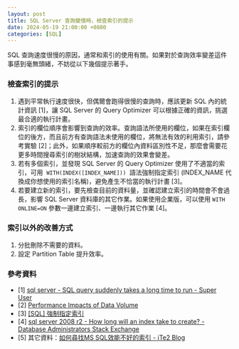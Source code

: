 ```yaml
---
layout: post
title: SQL Server 查詢變慢時，檢查索引的提示
date: 2024-05-19 21:00:00 +0800
categories: [SQL]
--- 
```


SQL 查詢速度很慢的原因，通常和索引的使用有關。如果對於查詢效率變差這件事感到毫無頭緒，不妨從以下幾個提示著手。

### 檢查索引的提示

1. 遇到平常執行速度很快，但偶爾會跑得很慢的查詢時，應該更新 SQL 內的統計資訊 \[1\]，讓 SQL Server 的 Query Optimizer 可以根據正確的資訊，挑選最合適的執行計畫。
2. 索引的欄位順序會影響到查詢的效率。查詢語法所使用的欄位，如果在索引欄位的後方，而且前方有查詢語法未使用的欄位，將無法有效的利用索引，請參考實驗 \[2\]；此外，如果順序較前方的欄位內資料區別性不足，那麼會需要花更多時間搜尋索引的樹狀結構，加速查詢的效果會變差。
3. 若有多個索引，並發現 SQL Server 的 Query Optimizer 使用了不適當的索引，可用  `WITH(INDEX([INDEX_NAME]))`  語法強制指定索引 (INDEX\_NAME 代換成你想使用的索引名稱)，避免產生不恰當的執行計畫 \[3\]。
4. 若要建立新的索引，要先檢查目前的資料量，並確認建立索引的時間會不會過長，影響 SQL Server 資料庫的其它作業。如果使用企業版，可以使用 `WITH ONLINE=ON` 參數一邊建立索引、一邊執行其它作業 \[4\]。

### 索引以外的改善方式

1. 分批刪除不需要的資料。
2. 設定 Partition Table 提升效率。

### 參考資料

- \[1\] [sql server - SQL query suddenly takes a long time to run - Super User](https://superuser.com/questions/745679/sql-query-suddenly-takes-a-long-time-to-run)
- \[2\] [Performance Impacts of Data Volume](https://use-the-index-luke.com/sql/testing-scalability/data-volume)
- \[3\] [\[SQL\] 強制指定索引](http://jengting.blogspot.com/2014/01/force-use-index.html)
- \[4\] [sql server 2008 r2 - How long will an index take to create? - Database Administrators Stack Exchange](https://dba.stackexchange.com/questions/10775/how-long-will-an-index-take-to-create)
- \[5\] 其它資料：[如何尋找MS SQL效能不好的索引 - iTe2 Blog](https://blog.ite2.com/如何尋找ms-sql效能不好的索引/)
